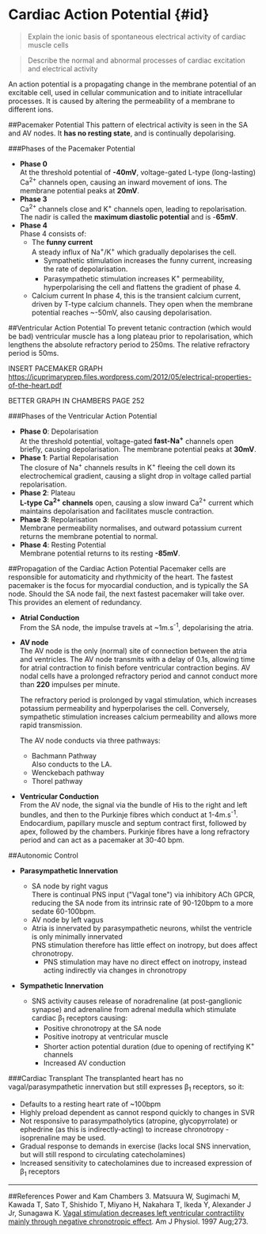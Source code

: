 # Cardiac Action Potential {#id}

> Explain the ionic basis of spontaneous electrical activity of cardiac muscle cells

<!--></!-->

> Describe the normal and abnormal processes of cardiac excitation and electrical activity        

An action potential is a propagating change in the membrane potential of an excitable cell, used in cellular communication and to initiate intracellular processes. It is caused by altering the permeability of a membrane to different ions.

##Pacemaker Potential
This pattern of electrical activity is seen in the SA and AV nodes. It  **has no resting state**, and is continually depolarising.

<object data="resources\pacemaker-currents.svg" type="image/svg+xml"></object>

<object data="resources\pacemaker-shifts.svg" type="image/svg+xml"></object>


###Phases of the Pacemaker Potential
* **Phase 0**  
  At the threshold potential of **-40mV**, voltage-gated L-type (long-lasting) Ca<sup>2+</sup> channels open, causing an inward movement of ions. The membrane potential peaks at **20mV**.
* **Phase 3**  
  Ca<sup>2+</sup> channels close and K<sup>+</sup> channels open, leading to repolarisation. The nadir is called the **maximum diastolic potential** and is -**65mV**.
* **Phase 4**  
  Phase 4 consists of:
    * The **funny current**  
    A steady influx of Na<sup>+</sup>/K<sup>+</sup> which gradually depolarises the cell.
      * Sympathetic stimulation increases the funny current, increasing the rate of depolarisation.
      * Parasympathetic stimulation increases K<sup>+</sup> permeability, hyperpolarising the cell and flattens the gradient of phase 4.
    * Calcium current
    In phase 4, this is the transient calcium current, driven by T-type calcium channels. They open when the membrane potential reaches ~-50mV, also causing depolarisation.

##Ventricular Action Potential
To prevent tetanic contraction (which would be bad) ventricular muscle has a long plateau prior to repolarisation, which lengthens the absolute refractory period to 250ms. The relative refractory period is 50ms.

INSERT PACEMAKER GRAPH https://icuprimaryprep.files.wordpress.com/2012/05/electrical-properties-of-the-heart.pdf

BETTER GRAPH IN CHAMBERS PAGE 252

###Phases of the Ventricular Action Potential
* **Phase 0**: Depolarisation  
  At the threshold potential, voltage-gated **fast-Na<sup>+</sup>** channels open briefly, causing depolarisation. The membrane potential peaks at **30mV**.
* **Phase 1**: Partial Repolarisation  
  The closure of Na<sup>+</sup> channels results in K<sup>+</sup> fleeing the cell down its electrochemical gradient, causing a slight drop in voltage called partial repolarisation.
* **Phase 2**: Plateau  
  **L-type Ca<sup>2+</sup> channels** open, causing a slow inward Ca<sup>2+</sup> current which maintains depolarisation and facilitates muscle contraction.
* **Phase 3**: Repolarisation  
  Membrane permeability normalises, and outward potassium current returns the membrane potential to normal.
* **Phase 4**: Resting Potential  
  Membrane potential returns to its resting **-85mV**.

##Propagation of the Cardiac Action Potential
Pacemaker cells are responsible for automaticity and rhythmicity of the heart. The fastest pacemaker is the focus for myocardial conduction, and is typically the SA node. Should the SA node fail, the next fastest pacemaker will take over. This provides an element of redundancy.

* **Atrial Conduction**  
  From the SA node, the impulse travels at ~1m.s<sup>-1</sup>, depolarising the atria.

* **AV node**  
  The AV node is the only (normal) site of connection between the atria and ventricles. The AV node transmits with a delay of 0.1s, allowing time for atrial contraction to finish before ventricular contraction begins. AV nodal cells have a prolonged refractory period and cannot conduct more than **220** impulses per minute.

    The refractory period is prolonged by vagal stimulation, which increases potassium permeability and hyperpolarises the cell. Conversely, sympathetic stimulation increases calcium permeability and allows more rapid transmission.
    
    The AV node conducts via three pathways:
    * Bachmann Pathway  
    Also conducts to the LA.
    * Wenckebach pathway
    * Thorel pathway


* **Ventricular Conduction**  
  From the AV node, the signal via the bundle of His to the right and left bundles, and then to the Purkinje fibres which conduct at 1-4m.s<sup>-1</sup>. Endocardium, papillary muscle and septum contract first, followed by apex, followed by the chambers. Purkinje fibres have a long refractory period and can act as a pacemaker at 30-40 bpm.

##Autonomic Control
* **Parasympathetic Innervation**  
    * SA node by right vagus  
    There is continual PNS input ("Vagal tone") via inhibitory ACh GPCR, reducing the SA node from its intrinsic rate of 90-120bpm to a more sedate 60-100bpm.
    * AV node by left vagus
    * Atria is innervated by parasympathetic neurons, whilst the ventricle is only minimally innervated  
    PNS stimulation therefore has little effect on inotropy, but does affect chronotropy.
      * PNS stimulation may have no direct effect on inotropy, instead acting indirectly via changes in chronotropy


* **Sympathetic Innervation**  
    * SNS activity causes release of noradrenaline (at post-ganglionic synapse) and adrenaline from adrenal medulla which stimulate cardiac β<sub>1</sub> receptors causing:
        * Positive chronotropy at the SA node
        * Positive inotropy at ventricular muscle
        * Shorter action potential duration (due to opening of rectifying K<sup>+</sup> channels
        * Increased AV conduction

###Cardiac Transplant
The transplanted heart has no vagal/parasympathetic innervation but still expresses β<sub>1</sub> receptors, so it:
* Defaults to a resting heart rate of ~100bpm
* Highly preload dependent as cannot respond quickly to changes in SVR
* Not responsive to parasympatholytics (atropine, glycopyrrolate) or ephedrine (as this is indirectly-acting) to increase chronotropy - isoprenaline may be used.
* Gradual response to demands in exercise (lacks local SNS innervation, but will still respond to circulating catecholamines)
* Increased sensitivity to catecholamines due to increased expression of β<sub>1</sub> receptors

---
##References
Power and Kam
Chambers
3. Matsuura W, Sugimachi M, Kawada T, Sato T, Shishido T, Miyano H, Nakahara T, Ikeda Y, Alexander J Jr, Sunagawa K. [Vagal stimulation decreases left ventricular contractility mainly through negative chronotropic effect](http://ajpheart.physiology.org/content/273/2/H534.long). Am J Physiol. 1997 Aug;273.